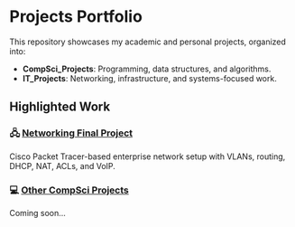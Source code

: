 # Projects Portfolio

This repository showcases my academic and personal projects, organized into:

- **CompSci_Projects**: Programming, data structures, and algorithms.
- **IT_Projects**: Networking, infrastructure, and systems-focused work.

## Highlighted Work

### 🖧 [Networking Final Project](./IT_Projects/Networking_Final/README.md)
Cisco Packet Tracer-based enterprise network setup with VLANs, routing, DHCP, NAT, ACLs, and VoIP.

### 💻 [Other CompSci Projects](./CompSci_Projects/)
Coming soon...
